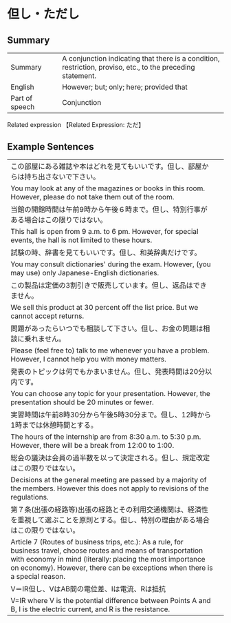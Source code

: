 # 但し・ただし

## Summary

<table><tr>   <td>Summary<td>   <td>A conjunction indicating that there is a condition, restriction, proviso, etc., to the preceding statement.</td><tr><tr>   <td>English<td>   <td>However; but; only; here; provided that</td><tr><tr>   <td>Part of speech<td>   <td>Conjunction</td><tr></table><tr>   <td>Related expression<td>   <td>【Related Expression: ただ】</td><tr></table></table>

## Example Sentences

<table><tr><td>この部屋にある雑誌や本はどれを見てもいいです。但し、部屋からは持ち出さないで下さい。<td><tr><tr><td>You may look at any of the magazines or books in this room. However, please do not take them out of the room.<td><tr><tr><td>当館の開館時間は午前9時から午後６時まで。但し、特別行事がある場合はこの限りではない。<td><tr><tr><td>This hall is open from 9 a.m. to 6 pm. However, for special events, the hall is not limited to these hours.<td><tr><tr><td>試験の時、辞書を見てもいいです。但し、和英辞典だけです。<td><tr><tr><td>You may consult dictionaries' during the exam. However, (you may use) only Japanese-English dictionaries.<td><tr><tr><td>この製品は定価の3割引きで販売しています。但し、返品はできません。　<td><tr><tr><td>We sell this product at 30 percent off the list price. But we cannot accept returns.<td><tr><tr><td>問題があったらいつでも相談して下さい。但し、お金の問題は相談に乗れません。<td><tr><tr><td>Please (feel free to) talk to me whenever you have a problem. However, I cannot help you with money matters.<td><tr><tr><td>発表のトピックは何でもかまいません。但し、発表時間は20分以内です。<td><tr><tr><td>You can choose any topic for your presentation. However, the presentation should be 20 minutes or fewer.<td><tr><tr><td>実習時間は午前8時30分から午後5時30分まで。但し、12時から1時までは休憩時間とする。<td><tr><tr><td>The hours of the internship are from 8:30 a.m. to 5:30 p.m. However, there will be a break from 12:00 to 1:00.<td><tr><tr><td>総会の議決は会員の過半数を以って決定される。但し、規定改定はこの限りではない。<td><tr><tr><td>Decisions at the general meeting are passed by a majority of the members. However this does not apply to revisions of the regulations.<td><tr><tr><td>第７条(出張の経路等)出張の経路とその利用交通機関は、経済性を重視して選ぶことを原則とする。但し、特別の理由がある場合はこの限りではない。<td><tr><tr><td>Article 7 (Routes of business trips, etc.): As a rule, for business travel, choose routes and means of transportation with economy in mind (literally: placing the most importance on economy). However, there can be exceptions when there is a special reason.<td><tr><tr><td>V＝IR但し、VはAB間の電位差、Iは電流、Rは抵抗<td><tr><tr><td>V=IR where V is the potential difference between Points A and B, I is the electric current, and R is the resistance.<td><tr></table>

